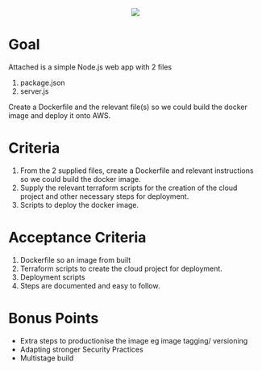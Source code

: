 <p align="center">
    <img  alg="Eclipx" src="http://eclipxgroup.com/wp-content/themes/reverie-master/img/template/eclipx-group-logo.png" />
</p>


# Goal

Attached is a simple Node.js web app with 2 files
1. package.json
2. server.js

Create a Dockerfile and the relevant file(s) so we could build the docker image and deploy it onto AWS.

# Criteria

1. From the 2 supplied files, create a Dockerfile and relevant instructions so we could build the docker image.
2. Supply the relevant terraform scripts for the creation of the cloud project and other necessary steps for deployment.
3. Scripts to deploy the docker image.


# Acceptance Criteria

1. Dockerfile so an image from built 
2. Terraform scripts to create the cloud project for deployment.
3. Deployment scripts
4. Steps are documented and easy to follow.


# Bonus Points

- Extra steps to productionise the image eg image tagging/ versioning
- Adapting stronger Security Practices
- Multistage build
